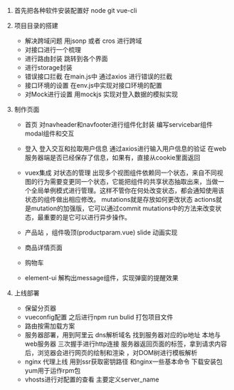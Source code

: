 1. 首先把各种软件安装配置好 node git vue-cli
2. 项目目录的搭建  
   - 解决跨域问题 用jsonp 或者 cros 进行跨域
   - 对接口进行一个梳理
   - 进行路由封装  跳转到各个界面
   - 进行storage封装
   - 错误接口拦截  在main.js中 通过axios 进行错误的拦截
   - 接口环境的设置 在env.js中实现对接口环境的配置
   - 对Mock进行设置  用mockjs 实现对登入数据的模拟实现
3. 制作页面
   - 首页   对navheader和navfooter进行组件化封装  编写servicebar组件  modal组件和交互

   - 登入   登入交互和拉取用户信息  通过axios进行输入用户信息的验证 在web服务器端是否已经保存了信息，如果有，直接从cookie里面返回

   - vuex集成 对状态的管理  出现多个视图组件依赖同一个状态，来自不同视图的行为需要变更同一个状态，它能把组件的共享状态抽取出来，当做一个全局单例模式进行管理。这样不管你在何处改变状态，都会通知使用该状态的组件做出相应修改。 
     mutations就是存放如何更改状态
     actions就是mutation的加强版，它可以通过commit mutations中的方法来改变状态，最重要的是它可以进行异步操作。

   - 产品站 ，组件吸顶(productparam.vue)  slide 动画实现
   - 商品详情页面
   - 购物车
   - element-ui 解构出message组件，实现弹窗的提醒效果
   
4. 上线部署
   - 保留分页器
   - vueconfig配置  之后进行npm run bulid 打包项目文件
   - 路由按需加载方案
   - 服务器部署，用到阿里云  dns解析域名 找到服务器对应的ip地址 本地与web服务器 三次握手进行http连接 服务器返回页面的标签，拿到请求内容后，浏览器会进行网页的绘制和渲染 ，对DOM树进行模板解析 
   - nginx 代理上线 用到ssr获取密钥路径 和nginx一些基本命令  下载安装包 yum用于运作rpm包
   - vhosts进行对配置的查看  主要定义server_name






